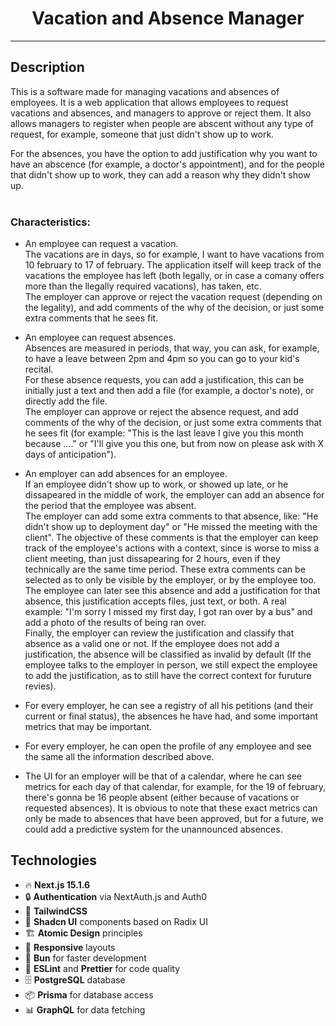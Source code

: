 <div align="center">
<h1>Vacation and Absence Manager</h1>
</div>

---

## Description
This is a software made for managing vacations and absences of employees. It is a web application that allows employees to request vacations and absences, and managers to approve or reject them. It also allows managers to register when people are abscent without any type of request, for example, someone that just didn't show up to work.

For the absences, you have the option to add justification why you want to have an abscence (for example, a doctor's appointment), and for the people that didn't show up to work, they can add a reason why they didn't show up.
<br><br>
<h3>Characteristics:</h3>

- An employee can request a vacation. 
<br>The vacations are in days, so for example, I want to have vacations from 10 february to 17 of february. The application itself will keep track of the vacations the employee has left (both legally, or in case a comany offers more than the llegally required vacations), has taken, etc.
<br>The employer can approve or reject the vacation request (depending on the legality), and add comments of the why of the decision, or just some extra comments that he sees fit.

- An employee can request absences. 
<br>Absences are measured in periods, that way, you can ask, for example, to have a leave between 2pm and 4pm so you can go to your kid's recital.
<br>For these absence requests, you can add a justification, this can be initially just a text and then add a file (for example, a doctor's note), or directly add the file. 
<br>The employer can approve or reject the absence request, and add comments of the why of the decision, or just some extra comments that he sees fit (for example: "This is the last leave I give you this month because ...." or "I'll give you this one, but from now on please ask with X days of anticipation").

- An employer can add absences for an employee.
<br>If an employee didn't show up to work, or showed up late, or he dissapeared in the middle of work, the employer can add an absence for the period that the employee was absent.
<br>The employer can add some extra comments to that absence, like: "He didn't show up to deployment day" or "He missed the meeting with the client". The objective of these comments is that the employer can keep track of the employee's actions with a context, since is worse to miss a client meeting, than just dissapearing for 2 hours, even if they technically are the same time period. These extra comments can be selected as to only be visible by the employer, or by the employee too.
<br>The employee can later see this absence and add a justification for that absence, this justification accepts files, just text, or both. A real example: "I'm sorry I missed my first day, I got ran over by a bus" and add a photo of the results of being ran over.
<br>Finally, the employer can review the justification and classify that absence as a valid one or not. If the employee does not add a justification, the absence will be classified as invalid by default (If the employee talks to the employer in person, we still expect the employee to add the justification, as to still have the correct context for furuture revies).

- For every employer, he can see a registry of all his petitions (and their current or final status), the absences he have had, and some important metrics that may be important.

- For every employer, he can open the profile of any employee and see the same all the information described above.

- The UI for an employer will be that of a calendar, where he can see metrics for each day of that calendar, for example, for the 19 of february, there's gonna be 16 people absent (either because of vacations or requested absences). It is obvious to note that these exact metrics can only be made to absences that have been approved, but for a future, we could add a predictive system for the unannounced absences.

## Technologies

- 🔥 **Next.js 15.1.6**
- 🔒 **Authentication** via NextAuth.js and Auth0
- 💅 **TailwindCSS**
- 🎨 **Shadcn UI** components based on Radix UI
- 🏗️ **Atomic Design** principles
- 📱 **Responsive** layouts
- 🚀 **Bun** for faster development
- 📜 **ESLint** and **Prettier** for code quality
- 🗄️ **PostgreSQL** database
- 📦 **Prisma** for database access
- 📊 **GraphQL** for data fetching
